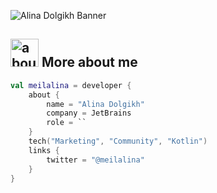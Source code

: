 ![Alina Dolgikh Banner](https://raw.github.com/meilalina/meilalina/master/github.png)

## <img width="45" alt="about" src="https://raw.github.com/meilalina/meilalina/master/about.png"> More about me
```kotlin
val meilalina = developer {
    about {
        name = "Alina Dolgikh"
        company = JetBrains
        role = ``
    }
    tech("Marketing", "Community", "Kotlin")
    links {
        twitter = "@meilalina"
    }
}
```
